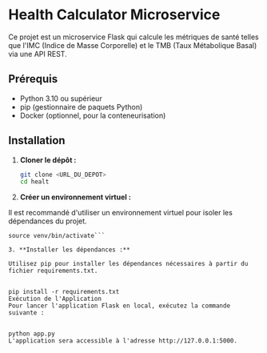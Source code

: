 # Health Calculator Microservice

Ce projet est un microservice Flask qui calcule les métriques de santé telles que l'IMC (Indice de Masse Corporelle) et le TMB (Taux Métabolique Basal) via une API REST.

## Prérequis

- Python 3.10 ou supérieur
- pip (gestionnaire de paquets Python)
- Docker (optionnel, pour la conteneurisation)

## Installation

1. **Cloner le dépôt :**

   ```bash
   git clone <URL_DU_DEPOT>
   cd healt

2. **Créer un environnement virtuel :**

Il est recommandé d'utiliser un environnement virtuel pour isoler les dépendances du projet.


  ```python3 -m venv venv
  source venv/bin/activate```

3. **Installer les dépendances :**

Utilisez pip pour installer les dépendances nécessaires à partir du fichier requirements.txt.


pip install -r requirements.txt
Exécution de l'Application
Pour lancer l'application Flask en local, exécutez la commande suivante :


python app.py
L'application sera accessible à l'adresse http://127.0.0.1:5000.
